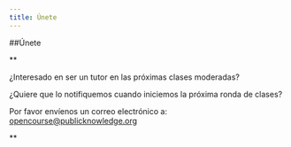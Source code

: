 ```yaml
---
title: Únete
---
```


##Únete

**<p>¿Interesado en ser un tutor en las próximas clases moderadas?</p>

<p>¿Quiere que lo notifiquemos cuando iniciemos la próxima ronda de clases? </p>
<p>Por favor envíenos un correo electrónico a: <a href="opencourse@publicknowledge.org" target="_blank">opencourse@publicknowledge.org</a></p>**

